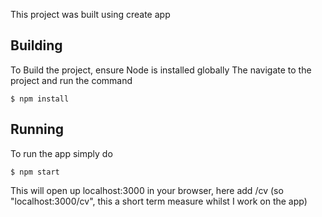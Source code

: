 This project was built using create app

## Building

To Build the project, ensure Node is installed globally
The navigate to the project and run the  command


```
$ npm install
```

## Running

To run the app simply do
```
$ npm start
```

This will open up localhost:3000 in your browser, here add /cv (so "localhost:3000/cv", this a short term measure whilst I work on the app)


